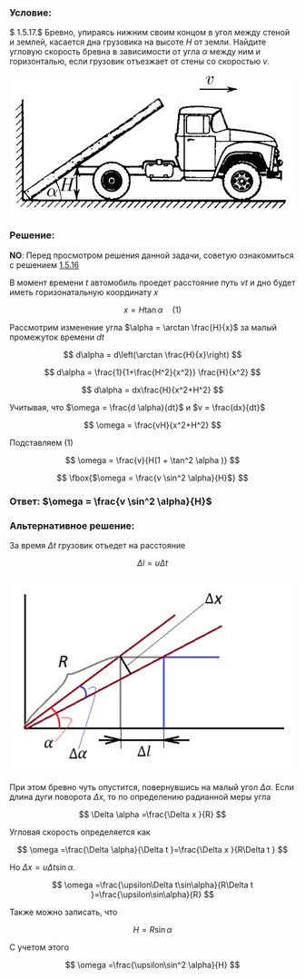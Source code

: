 ###  Условие:

$ 1.5.17.$ Бревно, упираясь нижним своим концом в угол между стеной и землей, касается дна грузовика на высоте $H$ от земли. Найдите угловую скорость бревна в зависимости от угла $\alpha$ между ним и горизонталью, если грузовик отъезжает от стены со скоростью $v$.

![ К задаче $1.5.17$ |662x326, 42%](../../img/1.5.17/statement.png)

###  Решение:

__NO__: Перед просмотром решения данной задачи, советую ознакомиться с решением [1.5.16](../1.5.16)

В момент времени $t$ автомобиль проедет расстояние путь $vt$ и дно будет иметь горизонатальную координату $x$

$$
x = H \tan\alpha\quad(1)
$$

Рассмотрим изменение угла $\alpha = \arctan \frac{H}{x}$ за малый промежуток времени $dt$

$$
d\alpha = d\left(\arctan \frac{H}{x}\right)
$$

$$
d\alpha = \frac{1}{1+\frac{H^2}{x^2}} \frac{H}{x^2}
$$

$$
d\alpha = dx\frac{H}{x^2+H^2}
$$

Учитывая, что $\omega = \frac{d \alpha}{dt}$ и $v = \frac{dx}{dt}$

$$
\omega = \frac{vH}{x^2+H^2}
$$

Подставляем $(1)$

$$
\omega = \frac{v}{H(1 + \tan^2 \alpha )}
$$

$$
\fbox{$\omega = \frac{v \sin^2 \alpha}{H}$}
$$

###  Ответ: $\omega = \frac{v \sin^2 \alpha}{H}$

###  Альтернативное решение:

За время $\Delta t$ грузовик отъедет на расстояние

$$
\Delta l=\upsilon\Delta t
$$

![ Бревно и грузовик |507x349, 47%](../../img/1.5.17/draw.png)

При этом бревно чуть опустится, повернувшись на малый угол $\Delta \alpha$. Если длина дуги поворота $\Delta x$, то по определению радианной меры угла

$$
\Delta \alpha =\frac{\Delta x }{R}
$$

Угловая скорость определяется как

$$
\omega =\frac{\Delta \alpha}{\Delta t }=\frac{\Delta x }{R\Delta t }
$$

Но $\Delta x =\upsilon\Delta t\sin\alpha$.

$$
\omega =\frac{\upsilon\Delta t\sin\alpha}{R\Delta t }=\frac{\upsilon\sin\alpha}{R}
$$

Также можно записать, что

$$
H=R\sin\alpha
$$

С учетом этого

$$
\omega =\frac{\upsilon\sin^2 \alpha}{H}
$$